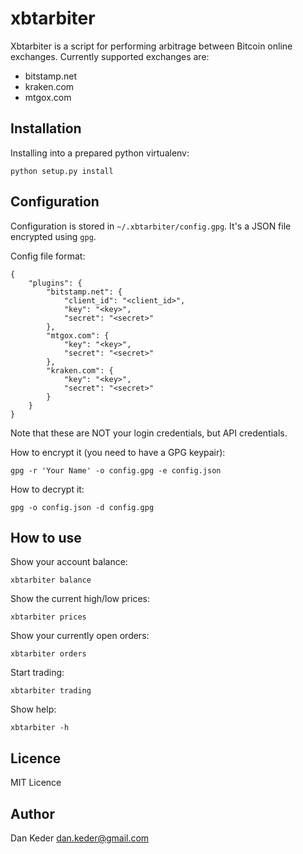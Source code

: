 xbtarbiter
==========

Xbtarbiter is a script for performing arbitrage between Bitcoin online
exchanges. Currently supported exchanges are:

  * bitstamp.net
  * kraken.com
  * mtgox.com


Installation
------------

Installing into a prepared python virtualenv:

    python setup.py install


Configuration
-------------

Configuration is stored in `~/.xbtarbiter/config.gpg`. It's a JSON file encrypted using
`gpg`.

Config file format:

    {
        "plugins": {
            "bitstamp.net": {
                "client_id": "<client_id>",
                "key": "<key>",
                "secret": "<secret>"
            },
            "mtgox.com": {
                "key": "<key>",
                "secret": "<secret>"
            },
            "kraken.com": {
                "key": "<key>",
                "secret": "<secret>"
            }
        }
    }

Note that these are NOT your login credentials, but API credentials.

How to encrypt it (you need to have a GPG keypair):

    gpg -r 'Your Name' -o config.gpg -e config.json

How to decrypt it:

    gpg -o config.json -d config.gpg


How to use
----------

Show your account balance:

    xbtarbiter balance

Show the current high/low prices:

    xbtarbiter prices

Show your currently open orders:

    xbtarbiter orders

Start trading:

    xbtarbiter trading

Show help:

    xbtarbiter -h


Licence
-------

MIT Licence


Author
------

Dan Keder <dan.keder@gmail.com>
